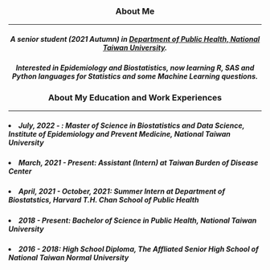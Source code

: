 <h3 align=center>About Me</h3>

---

<h5 align=center>A senior student (2021 Autumn) in <a href="http://dph.ntu.edu.tw/web/index/index.jsp?lang=en">Department of Public Health, National Taiwan University</a>.</h5>
<h5 align=center>Interested in Epidemiology and Biostatistics, now learning R, SAS and Python languages for Statistics and some Machine Learning questions.</h5>

<h3 align=center>About My Education and Work Experiences</h3>

---
<h5 align=left><li>July, 2022 - : Master of Science in Biostatistics and Data Science, Institute of Epidemiology and Prevent Medicine, National Taiwan University</li></h5>
<h5 align=left><li>March, 2021 - Present: Assistant (Intern) at Taiwan Burden of Disease Center</li></h5>
<h5 align=left><li>April, 2021 - October, 2021: Summer Intern at Department of Biostatstics, Harvard T.H. Chan School of Public Health</li></h5>
<h5 align=left><li>2018 - Present: Bachelor of Science in Public Health, National Taiwan University</li></h5>
<h5 align=left><li>2016 - 2018: High School Diploma, The Affliated Senior High School of National Taiwan Normal University</li></h5>
